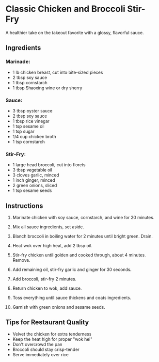 # Classic Chicken and Broccoli Stir-Fry

A healthier take on the takeout favorite with a glossy, flavorful sauce.

## Ingredients

### Marinade:
- 1 lb chicken breast, cut into bite-sized pieces
- 2 tbsp soy sauce
- 1 tbsp cornstarch
- 1 tbsp Shaoxing wine or dry sherry

### Sauce:
- 3 tbsp oyster sauce
- 2 tbsp soy sauce
- 1 tbsp rice vinegar
- 1 tsp sesame oil
- 1 tsp sugar
- 1/4 cup chicken broth
- 1 tsp cornstarch

### Stir-Fry:
- 1 large head broccoli, cut into florets
- 3 tbsp vegetable oil
- 3 cloves garlic, minced
- 1 inch ginger, minced
- 2 green onions, sliced
- 1 tsp sesame seeds

## Instructions

1. Marinate chicken with soy sauce, cornstarch, and wine for 20 minutes.

2. Mix all sauce ingredients, set aside.

3. Blanch broccoli in boiling water for 2 minutes until bright green. Drain.

4. Heat wok over high heat, add 2 tbsp oil.

5. Stir-fry chicken until golden and cooked through, about 4 minutes. Remove.

6. Add remaining oil, stir-fry garlic and ginger for 30 seconds.

7. Add broccoli, stir-fry 2 minutes.

8. Return chicken to wok, add sauce.

9. Toss everything until sauce thickens and coats ingredients.

10. Garnish with green onions and sesame seeds.

## Tips for Restaurant Quality

- Velvet the chicken for extra tenderness
- Keep the heat high for proper "wok hei"
- Don't overcrowd the pan
- Broccoli should stay crisp-tender
- Serve immediately over rice